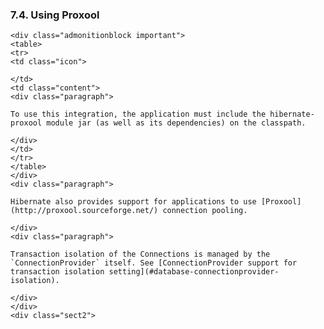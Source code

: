  ### 7.4. Using Proxool

    <div class="admonitionblock important">
    <table>
    <tr>
    <td class="icon">

    </td>
    <td class="content">
    <div class="paragraph">

    To use this integration, the application must include the hibernate-proxool module jar (as well as its dependencies) on the classpath.

    </div>
    </td>
    </tr>
    </table>
    </div>
    <div class="paragraph">

    Hibernate also provides support for applications to use [Proxool](http://proxool.sourceforge.net/) connection pooling.

    </div>
    <div class="paragraph">

    Transaction isolation of the Connections is managed by the `ConnectionProvider` itself. See [ConnectionProvider support for transaction isolation setting](#database-connectionprovider-isolation).

    </div>
    </div>
    <div class="sect2">